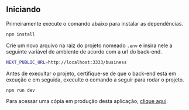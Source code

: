 ## Iniciando

Primeiramente execute o comando abaixo para instalar as dependências.

```bash
npm install
```

Crie um novo arquivo na raiz do projeto nomeado `.env` e insira nele a seguinte variável de ambiente de acordo com a url do back-end.

```bash
NEXT_PUBLIC_URL=http://localhost:3333/business
```

Antes de execultar o projeto, certifique-se de que o back-end está em excução e em seguida, execulte o comando a seguir para rodar o projeto.

```bash
npm run dev
```

Para acessar uma cópia em produção desta aplicação, [clique aqui](https://test-osten-move-front-end.vercel.app/).
